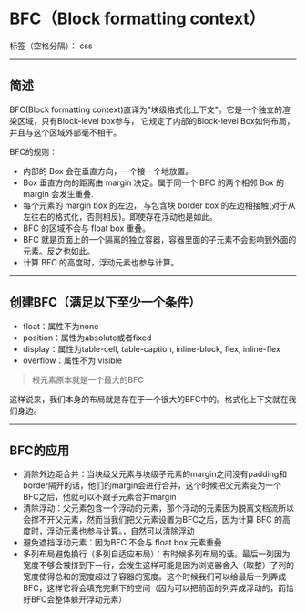 ﻿# BFC（Block formatting context）

标签（空格分隔）： css

---

## 简述

BFC(Block formatting context)直译为"块级格式化上下文"。它是一个独立的渲染区域，只有Block-level box参与， 它规定了内部的Block-level Box如何布局，并且与这个区域外部毫不相干。

BFC的规则：

- 内部的 Box 会在垂直方向，一个接一个地放置。
- Box 垂直方向的距离由 margin 决定。属于同一个 BFC 的两个相邻 Box 的 margin 会发生重叠.
- 每个元素的 margin box 的左边， 与包含块 border box 的左边相接触(对于从左往右的格式化，否则相反)。即使存在浮动也是如此。
- BFC 的区域不会与 float box 重叠。
- BFC 就是页面上的一个隔离的独立容器，容器里面的子元素不会影响到外面的元素。反之也如此。
- 计算 BFC 的高度时，浮动元素也参与计算。

---

## 创建BFC（满足以下至少一个条件）

- float：属性不为none
- position：属性为absolute或者fixed
- display：属性为table-cell, table-caption, inline-block, flex, inline-flex
- overflow：属性不为 visible

> 根元素原本就是一个最大的BFC

这样说来，我们本身的布局就是存在于一个很大的BFC中的。格式化上下文就在我们身边。

---

## BFC的应用

- 消除外边距合并：当块级父元素与块级子元素的margin之间没有padding和border隔开的话，他们的margin会进行合并，这个时候把父元素变为一个BFC之后，他就可以不跟子元素合并margin
- 清除浮动：父元素包含一个浮动的元素，那个浮动的元素因为脱离文档流所以会撑不开父元素，然而当我们把父元素设置为BFC之后，因为计算 BFC 的高度时，浮动元素也参与计算。，自然可以清除浮动
- 避免遮挡浮动元素：因为BFC 不会与 float box 元素重叠
- 多列布局避免换行（多列自适应布局）：有时候多列布局的话。最后一列因为宽度不够会被挤到下一行，会发生这样可能是因为浏览器舍入（取整）了列的宽度使得总和的宽度超过了容器的宽度。这个时候我们可以给最后一列弄成BFC，这样它将会填充完剩下的空间（因为可以把前面的列弄成浮动的，而恰好BFC会整体躲开浮动元素）





